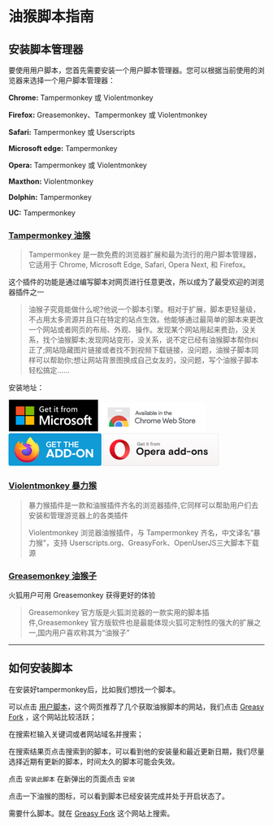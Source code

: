 # 油猴脚本指南

## 安装脚本管理器

要使用用户脚本，您首先需要安装一个用户脚本管理器。您可以根据当前使用的浏览器来选择一个用户脚本管理器：

**Chrome:** Tampermonkey 或 Violentmonkey

**Firefox:** Greasemonkey、Tampermonkey 或 Violentmonkey

**Safari:** Tampermonkey 或 Userscripts

**Microsoft edge:** Tampermonkey

**Opera:** Tampermonkey 或 Violentmonkey

**Maxthon:** Violentmonkey

**Dolphin:** Tampermonkey

**UC:** Tampermonkey

### [Tampermonkey 油猴](https://www.tampermonkey.net/)

>Tampermonkey 是一款免费的浏览器扩展和最为流行的用户脚本管理器，它适用于 Chrome, Microsoft Edge, Safari, Opera Next, 和 Firefox。

这个插件的功能是通过编写脚本对网页进行任意更改，所以成为了最受欢迎的浏览器插件之一

>油猴子究竟能做什么呢?他说一个脚本引擎。相对于扩展，脚本更轻量级，不占用太多资源并且只在特定的站点生效。他能够通过最简单的脚本来更改一个网站或者网页的布局、外观、操作。发现某个网站用起来费劲，没关系，找个油猴脚本;发现网站变形，没关系，说不定已经有油猴脚本帮你纠正了;网站隐藏图片链接或者找不到视频下载链接，没问题，油猴子脚本同样可以帮助你;想让网站背景图换成自己女友的，没问题，写个油猴子脚本轻松搞定……

安装地址：

[![Edge 外接程序 BETA](./Photo/Badge/edge.png)](https://microsoftedge.microsoft.com/addons/detail/iikmkjmpaadaobahmlepeloendndfphd)
[![Chrome 网上应用店](./Photo/Badge/chrome.png)](https://microsoftedge.microsoft.com/addons/detail/iikmkjmpaadaobahmlepeloendndfphd)
[![Firefox 附加组件](./Photo/Badge/firefox.png)](https://addons.mozilla.org/en-US/firefox/addon/tampermonkey/)
[![Opera](./Photo/Badge/opera.png)](https://addons.opera.com/en/extensions/details/tampermonkey-beta/)

### [Violentmonkey 暴力猴](https://violentmonkey.github.io/)

>暴力猴插件是一款和油猴插件齐名的浏览器插件,它同样可以帮助用户们去安装和管理游览器上的各类插件
>
>Violentmonkey 浏览器油猴插件，与 Tampermonkey 齐名，中文译名“暴力猴”，支持 Userscripts.org、GreasyFork、OpenUserJS三大脚本下载源

### [Greasemonkey 油猴子](https://www.greasespot.net/)

火狐用户可用 Greasemonkey 获得更好的体验

 >Greasemonkey 官方版是火狐浏览器的一款实用的脚本插件,Greasemonkey 官方版软件也是最能体现火狐可定制性的强大的扩展之一,国内用户喜欢称其为“油猴子”

---

## 如何安装脚本

在安装好tampermonkey后，比如我们想找一个脚本。

可以点击 [用户脚本](https://www.tampermonkey.net/scripts.php)，这个网页推荐了几个获取油猴脚本的网站，我们点击 [Greasy Fork](https://greasyfork.org/zh-CN) ，这个网站比较活跃；

在搜索栏输入关键词或者网站域名并搜索；

在搜索结果页点击搜索到的脚本，可以看到他的安装量和最近更新日期，我们尽量选择近期有更新的脚本，时间太久的脚本可能会失效。

点击 `安装此脚本` 在新弹出的页面点击 `安装`

点击一下油猴的图标，可以看到脚本已经安装完成并处于开启状态了。

需要什么脚本。就在 [Greasy Fork](https://greasyfork.org/zh-CN) 这个网站上搜索。
